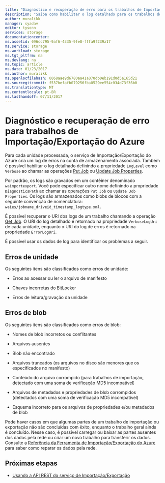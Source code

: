 ```yaml
---
title: "Diagnóstico e recuperação de erro para os trabalhos de Importação/Exportação do Azure | Microsoft Docs"
description: "Saiba como habilitar o log detalhado para os trabalhos do serviço de Importação/Exportação do Microsoft Azure."
author: muralikk
manager: syadav
editor: tysonn
services: storage
documentationcenter: 
ms.assetid: 096cc795-9af6-4335-9fe8-fffa9f239a17
ms.service: storage
ms.workload: storage
ms.tgt_pltfrm: na
ms.devlang: na
ms.topic: article
ms.date: 01/23/2017
ms.author: muralikk
ms.openlocfilehash: 0068aae9d6780aa41a070db0eb191d0d5a165d21
ms.sourcegitcommit: f537befafb079256fba0529ee554c034d73f36b0
ms.translationtype: MT
ms.contentlocale: pt-BR
ms.lasthandoff: 07/11/2017
---
```

# <a name="diagnostics-and-error-recovery-for-azure-importexport-jobs"></a>Diagnóstico e recuperação de erro para trabalhos de Importação/Exportação do Azure
Para cada unidade processada, o serviço de Importação/Exportação do Azure cria um log de erros na conta de armazenamento associada. Também é possível habilitar o log detalhado definindo a propriedade `LogLevel` como `Verbose` ao chamar as operações [Put Job](/rest/api/storageimportexport/jobs#Jobs_CreateOrUpdate) ou [Update Job Properties](/rest/api/storageimportexport/jobs#Jobs_Update).

 Por padrão, os logs são gravados em um contêiner denominado `waimportexport`. Você pode especificar outro nome definindo a propriedade `DiagnosticsPath` ao chamar as operações `Put Job` ou `Update Job Properties`. Os logs são armazenados como blobs de blocos com a seguinte convenção de nomenclatura: `waies/jobname_driveid_timestamp_logtype.xml`.

 É possível recuperar o URI dos logs de um trabalho chamando a operação [Get Job](/rest/api/storageimportexport/jobs#Jobs_Get). O URI do log detalhado é retornado na propriedade `VerboseLogUri` de cada unidade, enquanto o URI do log de erros é retornado na propriedade `ErrorLogUri`.

É possível usar os dados de log para identificar os problemas a seguir.

## <a name="drive-errors"></a>Erros de unidade

Os seguintes itens são classificados como erros de unidade:

-   Erros ao acessar ou ler o arquivo de manifesto

-   Chaves incorretas do BitLocker

-   Erros de leitura/gravação da unidade

## <a name="blob-errors"></a>Erros de blob

Os seguintes itens são classificados como erros de blob:

-   Nomes de blob incorretos ou conflitantes

-   Arquivos ausentes

-   Blob não encontrado

-   Arquivos truncados (os arquivos no disco são menores que os especificados no manifesto)

-   Conteúdo do arquivo corrompido (para trabalhos de importação, detectado com uma soma de verificação MD5 incompatível)

-   Arquivos de metadados e propriedades de blob corrompidos (detectados com uma soma de verificação MD5 incompatível)

-   Esquema incorreto para os arquivos de propriedades e/ou metadados de blob

Pode haver casos em que algumas partes de um trabalho de importação ou exportação não são concluídas com êxito, enquanto o trabalho geral ainda é concluído. Nesse caso, é possível carregar ou baixar as partes ausentes dos dados pela rede ou criar um novo trabalho para transferir os dados. Consulte a [Referência da Ferramenta de Importação/Exportação do Azure](storage-import-export-tool-how-to-v1.md) para saber como reparar os dados pela rede.

## <a name="next-steps"></a>Próximas etapas

* [Usando a API REST do serviço de Importação/Exportação](storage-import-export-using-the-rest-api.md)
